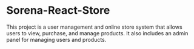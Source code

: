 # Sorena-React-Store
 This project is a user management and online store system that allows users to view, purchase, and manage products. It also includes an admin panel for managing users and products.
